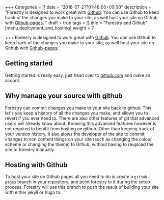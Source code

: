 +++
Categories = []
date = "2016-07-21T01:48:00+00:00"
description = "Forestry is designed to work great with [Github](https://github.com/). You can use Github to keep track of the changes you make to your site, as well host your site on Github with [Github-pages](https://pages.github.com/). "
draft = true
tags = []
title = "Forestry and Github"
[menu.deployment_and_hosting]
weight = 7

+++
Forestry is designed to work great with [Github](https://github.com/). You can use Github to keep track of the changes you make to your site, as well host your site on Github with [Github-pages](https://pages.github.com/). 

## Getting started

Getting started is really easy, just head over to [github.com](https://github.com) and make an accont.

## Why manage your source with github

Forestry can commit changes you make to your site back to github. This let's you keep a history of all the changes you make, and allows you to revert if you ever need to. There are also other features of git that advanced users will already know about. Knowing this advanced features however is not required to benifit from hosting on github. Other than keeping track of your version history, it also alows the developer of the site to commit changes to non content things on your site (such as changing the colour scheme or changing the theme) to Github, without having to reupload the site to forestry manually. 

## Hosting with Github

To host your site on Github pages all you need to do is create a `github-pages` branch in your repository, and point forestry to it during the setup process. Forestry will use this branch to push the result of building your site with either jekyll or hugo to.